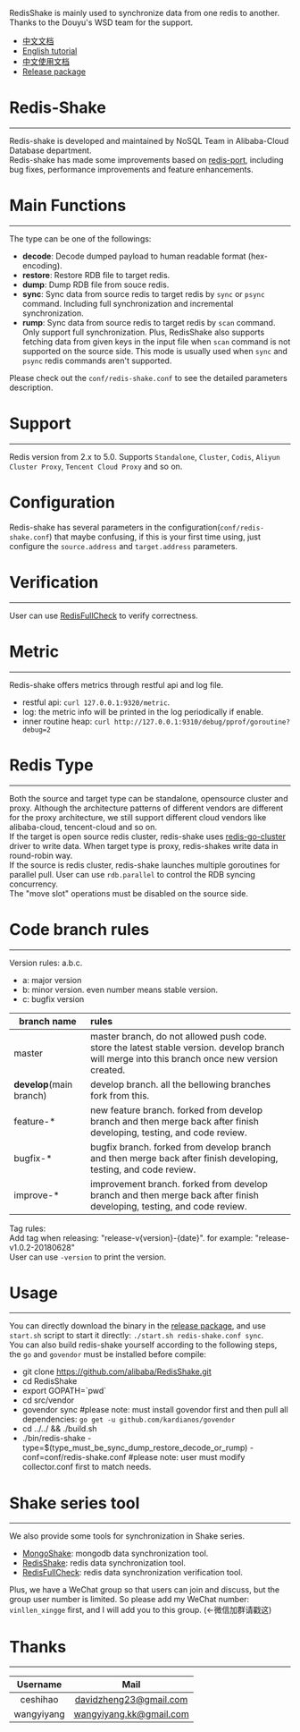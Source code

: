 RedisShake is mainly used to synchronize data from one redis to another.<br>
Thanks to the Douyu's WSD team for the support. <br>

* [中文文档](https://yq.aliyun.com/articles/691794)
* [English tutorial](https://github.com/alibaba/RedisShake/wiki/tutorial-about-how-to-set-up)
* [中文使用文档](https://github.com/alibaba/RedisShake/wiki/%E7%AC%AC%E4%B8%80%E6%AC%A1%E4%BD%BF%E7%94%A8%EF%BC%8C%E5%A6%82%E4%BD%95%E8%BF%9B%E8%A1%8C%E9%85%8D%E7%BD%AE%EF%BC%9F)
* [Release package](https://github.com/alibaba/RedisShake/releases)

# Redis-Shake
---
Redis-shake is developed and maintained by NoSQL Team in Alibaba-Cloud Database department.<br>
Redis-shake has made some improvements based on [redis-port](https://github.com/CodisLabs/redis-port), including bug fixes, performance improvements and feature enhancements.<br>

# Main Functions
---
The type can be one of the followings:<br>

* **decode**: Decode dumped payload to human readable format (hex-encoding).
* **restore**: Restore RDB file to target redis.
* **dump**: Dump RDB file from souce redis.
* **sync**: Sync data from source redis to target redis by `sync` or `psync` command. Including full synchronization and incremental synchronization.
* **rump**: Sync data from source redis to target redis by `scan` command. Only support full synchronization. Plus, RedisShake also supports fetching data from given keys in the input file when `scan` command is not supported on the source side. This mode is usually used when `sync` and `psync` redis commands aren't supported.

Please check out the `conf/redis-shake.conf` to see the detailed parameters description.<br>

# Support
---
Redis version from 2.x to 5.0.
Supports `Standalone`, `Cluster`, `Codis`, `Aliyun Cluster Proxy`, `Tencent Cloud Proxy` and so on.

# Configuration
Redis-shake has several parameters in the configuration(`conf/redis-shake.conf`) that maybe confusing, if this is your first time using, just configure the `source.address` and `target.address` parameters.

# Verification
---
User can use [RedisFullCheck](https://github.com/alibaba/RedisFullCheck) to verify correctness.<br>

# Metric
---
Redis-shake offers metrics through restful api and log file.<br>

* restful api: `curl 127.0.0.1:9320/metric`.
* log: the metric info will be printed in the log periodically if enable.
* inner routine heap: `curl http://127.0.0.1:9310/debug/pprof/goroutine?debug=2`

# Redis Type
---
Both the source and target type can be standalone, opensource cluster and proxy. Although the architecture patterns of different vendors are different for the proxy architecture, we still support different cloud vendors like alibaba-cloud, tencent-cloud and so on.<br>
If the target is open source redis cluster, redis-shake uses [redis-go-cluster](https://github.com/chasex/redis-go-cluster) driver to write data. When target type is proxy, redis-shakes write data in round-robin way.<br>
If the source is redis cluster, redis-shake launches multiple goroutines for parallel pull. User can use `rdb.parallel` to control the RDB syncing concurrency.<br>
The "move slot" operations must be disabled on the source side.<br>

# Code branch rules
---
Version rules: a.b.c.

*  a: major version
*  b: minor version. even number means stable version.
*  c: bugfix version

| branch name | rules |
| - | :- |
| master | master branch, do not allowed push code. store the latest stable version. develop branch will merge into this branch once new version created.|
| **develop**(main branch) | develop branch. all the bellowing branches fork from this. |
| feature-\* | new feature branch. forked from develop branch and then merge back after finish developing, testing, and code review. |
| bugfix-\* | bugfix branch. forked from develop branch and then merge back after finish developing, testing, and code review. |
| improve-\* | improvement branch. forked from develop branch and then merge back after finish developing, testing, and code review.  |

Tag rules:<br>
Add tag when releasing: "release-v{version}-{date}". for example: "release-v1.0.2-20180628"<br>
User can use `-version` to print the version.

# Usage
---
You can directly download the binary in the [release package](https://github.com/alibaba/RedisShake/releases), and use `start.sh` script to start it directly: `./start.sh redis-shake.conf sync`.<br>
You can also build redis-shake yourself according to the following steps, the `go` and `govendor` must be installed before compile:
*  git clone https://github.com/alibaba/RedisShake.git
*  cd RedisShake
*  export GOPATH=\`pwd\`
*  cd src/vendor
*  govendor sync     #please note: must install govendor first and then pull all dependencies: `go get -u github.com/kardianos/govendor`
*  cd ../../ && ./build.sh
*  ./bin/redis-shake -type=$(type_must_be_sync_dump_restore_decode_or_rump) -conf=conf/redis-shake.conf #please note: user must modify collector.conf first to match needs.

# Shake series tool
---
We also provide some tools for synchronization in Shake series.<br>

* [MongoShake](https://github.com/aliyun/MongoShake): mongodb data synchronization tool.
* [RedisShake](https://github.com/aliyun/RedisShake): redis data synchronization tool.
* [RedisFullCheck](https://github.com/aliyun/RedisFullCheck): redis data synchronization verification tool.

Plus, we have a WeChat group so that users can join and discuss, but the group user number is limited. So please add my WeChat number: `vinllen_xingge` first, and I will add you to this group. (<-微信加群请戳这)<br>

# Thanks
---
| Username | Mail |
| :------: | :------: |
| ceshihao | davidzheng23@gmail.com |
| wangyiyang | wangyiyang.kk@gmail.com |
